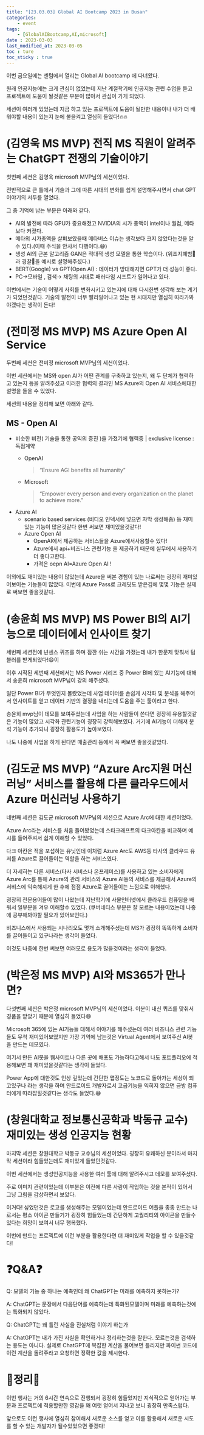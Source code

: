 ```yaml
---
title: "[23.03.03] Global AI Bootcamp 2023 in Busan"
categories:
    - event
tags:
    - [GlobalAIBootcamp,AI,microsoft]
date : 2023-03-03
last_modified_at: 2023-03-05
toc : ture
toc_sticky : true
---
```

이번 금요일에는 센텀에서 열리는 Global AI bootcamp 에 다녀왔다. 

원래 인공지능에는 크게 관심이 없었는데 지난 계절학기에 인공지능 관련 수업을 듣고 프로젝트에 도움이 될것같은 부분이 많아서 관심이 가게 되었다. 

세션이 여러개 있었는데 지금 하고 있는 프로젝트에 도움이 될만한 내용이나 내가 더 배워야할 내용이 있는지 눈에 불을켜고 열심히 들었다!🔥🔥      


# (김영욱 MS MVP) 전직 MS 직원이 알려주는 ChatGPT 전쟁의 기술이야기
첫번째 세션은 김영욱 microsoft MVP님의 세션이었다.  

전반적으로 큰 틀에서 기술과 그에 따른 시대의 변화를 쉽게 설명해주시면서 chat GPT이야기의 서두를 열었다.

그 중 기억에 남는 부분은 아래와 같다.

- AI의 발전에 따라 GPU가 중요해졌고 NVIDIA의 시가 총액이 intel이나 퀄컴, 메타보다 커졌다.
- 메타의 시가총액을 살펴보았을때 메타버스 이슈는 생각보다 크지 않았다는것을 알 수 있다.(이때 주식을 안사서 다행이다.😅)
- 생성 AI의 근본 알고리즘 GAN은 적대적 생성 모델을 통한 학습이다. (위조지폐범🦹과 경찰👮을 예시로 설명해주셨다.)
- BERT(Google) vs GPT(Open AI) : 데이터가 방대해지면 GPT가 더 성능이 좋다.
- PC→모바일 , 검색→ 채팅의 시대로 패러다임 시프트가 일어나고 있다.

이번에서는 기술이 어떻게 사회를 변화시키고 있는지에 대해 다시한번 생각해 보는 계기가 되었던것같다. 기술의 발전이 너무 빨리일어나고 있는 현 시대지만 열심히 따라가봐야겠다는 생각이 든다!   


# (전미정 MS MVP) MS Azure Open AI Service


두번째 세션은 전미정 microsoft MVP님의 세션이었다.

이번 세션에서는 MS와 open AI가 어떤 관계를 구축하고 있는지, 왜 두 단체가 협력하고 있는지 등을 알려주셨고 이러한 협력의 결과인 MS Azure의 Open AI 서비스에대한 설명을 들을 수 있었다.

세션의 내용을 정리해 보면 아래와 같다.

## MS - Open AI

- 비슷한 비전( 기술을 통한 공익의 증진 )을 가졌기에 협력중 | exclusive license : 독점계약
    - OpenAI
        
        > “Ensure AGI benefits all humanity”
        > 
    - Microsoft
        
        > “Empower every person and every organization on the planet to achieve more.”
        > 
- Azure AI
    - scenario based services (비디오 인덱서에 넣으면 자막 생성해줌) 등 재미있는 기능이 많은것같다 한번 써보면 재미있을것같다!
    - Azure Open AI
        - OpenAI에서 제공하는 서비스들을 Azure에서사용할수 있다!
        - Azure에서 api+비즈니스 관련기능 을 제공하기 때문에 실무에서 사용하기 더 좋다고한다.
        - 가격은 oepn AI=Azure Open AI !

이외에도 재미있는 내용이 많았는데 Azure을 써본 경험이 있는 나로써는 굉장히 재미있어보이는 기능들이 많았다. 이번에 Azure Pass로 크레딧도 받은김에 몇몇 기능은 실제로 써보면 좋을것같다.   

# (송윤희 MS MVP) MS Power BI의 AI기능으로 데이터에서 인사이트 찾기

세번째 세션전에 넌센스 퀴즈를 하며 잠깐 쉬는 시간을 가졌는데 내가 한문제 맞춰서 텀블러를 받게되었다!😄이

이후 시작된 세번째 세션에서는 MS Power 시리즈 중 Power BI에 있는 AI기능에 대해서 송윤희 microsoft MVP님이 강의 해주셨다.

일단 Power BI가 무엇인지 몰랐었는데 사업 데이터를 손쉽게 시각화 및 분석을 해주어서 인사이트를 얻고 데이터 기반의 결정을 내리는데 도움을 주는 툴이라고 한다.

송윤희 mvp님이 데모를 보여주셨는데 사업을 하는 사람들이 쓴다면 굉장히 유용할것같은 기능이 많았고 시각화 관련기능이 굉장히 강력해보였다. 거기에 AI기능이 더해져 분석 기능이 추가되니 굉장히 활용도가 높아보였다.

나도 나중에 사업을 하게 된다면 매출관리 등에서 꼭 써보면 좋을것같았다.   

# (김도균 MS MVP) “Azure Arc지원 머신 러닝” 서비스를 활용해 다른 클라우드에서 Azure 머신러닝 사용하기

네번째 세션은 김도균 microsoft MVP님의 세션으로 Azure Arc에 대한 세션이었다.

Azure Arc라는 서비스를 처음 들어봤었는데 스타크래프트의 다크아칸을 비교하며 예시를 들어주셔서 쉽게 이해할 수 있었다. 

다크 아칸은 적을 포섭하는 유닛인데 이처럼 Azure Arc도 AWS등 타사의 클라우드 유저를 Azure로 끌어들이는 역할을 하는 서비스였다.

더 자세히는 다른 서비스(타사 서비스나 온프레미스)를 사용하고 있는 소비자에게 Azure Arc를 통해 Azure의 관리 서비스와 Azure AI등의 서비스를 제공해서 Azure의 서비스에 익숙해지게 한 후에 점점 Azure로 끌어들이는 느낌으로 이해했다.  

굉장히 전문용어들이 많이 나왔는데 지난학기에 사물인터넷에서 클라우드 컴퓨팅을 배워서 일부분을 겨우 이해할수 있었다. (쿠버네티스 부분은 잘 모르는 내용이었는데 나중에 공부해봐야할 필요가 있어보인다.)

비즈니스에서 사용되는 시나리오도 몇개 소개해주셨는데 MS가 굉장히 똑똑하게 소비자를 끌어들이고 있구나라는 생각이 들었다.

이것도 나중에 한번 써보면 여러모로 용도가 많을것이라는 생각이 들었다.   

# (박은정 MS MVP) AI와 MS365가 만나면?

다섯번째 세션은 박은정 microsoft MVP님의 세션이었다. 이분이 내신 퀴즈를 맞춰서 경품을 받았기 때문에 열심히 들었다😄

Microsoft 365에 있는 AI기능들 대해서 이야기를 해주셨는데 여러 비즈니스 관련 기능들도 무척 재미있어보였지만 가장 기억에 남는것은 Virtual Agent에서 보여주신 AI봇을 만드는 데모였다.

여기서 만든 AI봇을 웹사이트나 다른 곳에 배포도 가능하다고해서 나도 포트폴리오에 적용해보면 꽤 재미있을것같다는 생각이 들었다.

Power App에 대한것도 인상 깊었는데 간단한 앱정도는 노코드로 돌아가는 세상이 되고있구나 라는 생각을 하며 안드로이드 개발자로서 고급기능을 익히지 않으면 금방 컴퓨터에게 따라잡힐것같다는 생각도 들었다.😅   

# (창원대학교 정보통신공학과 박동규 교수) 재미있는 생성 인공지능 현황

마지막 세션은 창원대학교 박동규 교수님의 세션이었다. 굉장히 유쾌하신 분이라서 마지막 세션이라 힘들었는데도 재미있게 들었던것같다.

이번 세션에서는 생성인공지능을 사용한 여러 툴에 대해 알려주시고 데모를 보여주셨다.

주로 이미지 관련이었는데 이부분은 이전에 다른 사람이 작업하는 것을 본적이 있어서 그냥 그림을 감상하면서 보았다.

이거다! 싶었던것은 로고를 생성해주는 모델이었는데 안드로이드 어플을 종종 만드는 나로서는 평소 아이콘 만들기가 굉장히 힘들었는데 간단하게 고퀄리티의 아이콘을 만들수 있다는 희망이 보여서 너무 행복했다. 

이번에 만드는 프로젝트에 이런 부분을 활용한다면 더 재미있게 작업을 할 수 있을것같다!
         

# ❓Q&A❓

Q: 모델의 기능 중 하나는 예측인데 왜 ChatGPT는 미래를 예측하지 못하는가?

A: ChatGPT는 문장에서 다음단어를 예측하는데 특화된모델이며 미래를 예측하는것에는 특화되지 않았다. 
   


Q: ChatGPT는 왜 틀린 사실을 진실처럼 이야기 하는가

A: ChatGPT는 내가 가진 사실을 확인하거나 정리하는것을 잘한다. 모르는것을 검색하는 용도는 아니다. 실제로 ChatGPT에 복잡한 계산을 물어보면 틀리지만 파이썬 코드에 이런 계산을 돌려주라고 요청하면 정확한 값을 제시한다.
      

# 🙌정리🙌

이번 행사는 거의 6시간 연속으로 진행되서 굉장히 힘들었지만 지식적으로 얻어가는 부분과 프로젝트에 적용할만한 영감을 꽤 여럿 얻어서 지나고 보니 굉장히 만족스럽다.

앞으로도 이런 행사에 열심히 참여해서 새로운 소스를 얻고 이를 활용해서 새로운 시도를 할 수 있는 개발자가 될수있었으면 좋겠다!